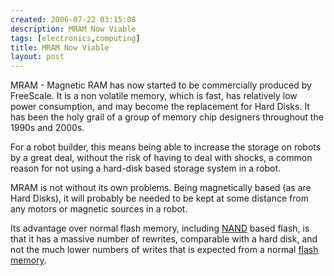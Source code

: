 ```yaml
---
created: 2006-07-22 03:15:08
description: MRAM Now Viable
tags: [electronics,computing]
title: MRAM Now Viable
layout: post
---
```

MRAM - Magnetic RAM has now started to be commercially produced by FreeScale. It is a non volatile memory, which is fast, has relatively low power consumption, and may become the  replacement for Hard Disks. It has been the holy grail of a group of memory chip designers throughout the 1990s and 2000s.

For a robot builder, this means being able to increase the storage on robots by a great deal, without the risk of having to deal with shocks, a common reason for not using a hard-disk based storage system in a robot.

MRAM is not without its own problems. Being magnetically based (as are Hard Disks), it will probably be needed to be kept at some distance from any motors or magnetic sources in a robot.

Its advantage over normal flash memory, including [NAND](NAND "Negated AND") based flash, is that it has a massive number of rewrites, comparable with a hard disk, and  not the much lower numbers of writes that is expected from a normal [flash memory](Flash+Memory "Flash Memory").
